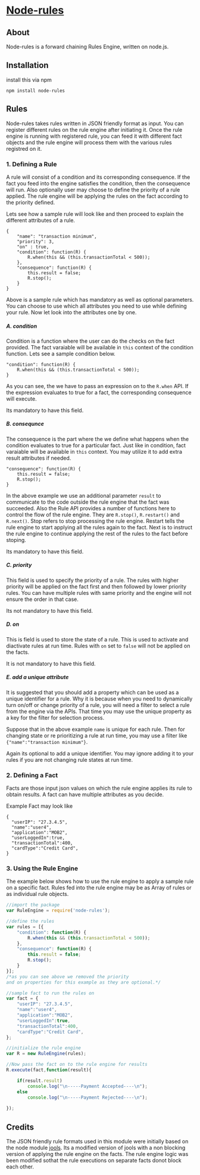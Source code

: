 [Node-rules](http://mithunsatheesh.github.io/node-rules)
=====

## About

Node-rules is a forward chaining Rules Engine, written on node.js.

## Installation

install this via npm

    npm install node-rules


## Rules 

Node-rules takes rules written in JSON friendly format as input. You can register different rules on the rule engine after initiating it. Once the rule engine is running with registered rule, you can feed it with different fact objects and the rule engine will process them with the various rules registred on it.


### 1. Defining a Rule

A rule will consist of a condition and its corresponding consequence. If the fact you feed into the engine satisfies the condition, then the consequence will run. Also optionally user may choose to define the priority of a rule applied. The rule engine will be applying the rules on the fact according to the priority defined.

Lets see how a sample rule will look like and then proceed to explain the different attributes of a rule.

    {
		"name": "transaction minimum",
		"priority": 3,
		"on" : true,
		"condition": function(R) {
			R.when(this && (this.transactionTotal < 500));
		},
		"consequence": function(R) {
			this.result = false;
			R.stop();
		}
	}

Above is a sample rule which has mandatory as well as optional parameters. You can choose to use which all attributes you need to use while defining your rule. Now let look into the attributes one by one.

##### A. condition
Condition is a function where the user can do the checks on the fact provided. The fact varaiable will be available in `this` context of the condition function. Lets see a sample condition below.

	"condition": function(R) {
		R.when(this && (this.transactionTotal < 500));
	}

As you can see, the we have to pass an expression on to the `R.when` API. If the expression evaluates to true for a fact, the corresponding consequence will execute.

Its mandatory to have this field.

##### B. consequnce
The consequence is the part where the we define what happens when the condition evaluates to true for a particular fact. Just like in condition, fact varaiable will be available in `this` context. You may utilize it to add extra result attributes if needed.

    "consequence": function(R) {
		this.result = false;
		R.stop();
	}
In the above example we use an additional parameter `result` to communicate to the code outside the rule engine that the fact was succeeded. Also the Rule API provides a number of functions here to control the flow of the rule engine. They are `R.stop()`, `R.restart()` and `R.next()`. Stop refers to stop processing the rule engine. Restart tells the rule engine to start applying all the rules again to the fact. Next is to instruct the rule engine to continue applying the rest of the rules to the fact before stoping. 

Its mandatory to have this field.

##### C. priority
This field is used to specify the priority of a rule. The rules with higher priority will be applied on the fact first and then followed by lower priority rules. You can have multiple rules with same priority and the engine will not ensure the order in that case.

Its not mandatory to have this field.

##### D. on
This is field is used to store the state of a rule. This is used to activate and diactivate rules at run time. Rules with `on` set to `false` will not be applied on the facts.

It is not mandatory to have this field.

##### E. add a unique attribute
It is suggested that you should add a property which can be used as a unique identifier for a rule. Why it is because when you need to dynamically turn on/off or change priority of a rule, you will need a filter to select a rule from the engine via the APIs. That time you may use the unique property as a key for the filter for selection process.

Suppose that in the above example `name` is unique for each rule. Then for changing state or re prioritizing a rule at run time, you may use a filter like `{"name":"transaction minimum"}`. 

Again its optional to add a unique identifier. You may ignore adding it to your rules if you are not changing rule states at run time.


### 2. Defining a Fact
Facts are those input json values on which the rule engine applies its rule to obtain results. A fact can have multiple attributes as you decide.

Example Fact may look like

	{
	  "userIP": "27.3.4.5",
	  "name":"user4",
	  "application":"MOB2",
	  "userLoggedIn":true,
	  "transactionTotal":400,
	  "cardType":"Credit Card",
    }
	
### 3. Using the Rule Engine

The example below shows how to use the rule engine to apply a sample rule on a specific fact. Rules fed into the rule engine may be as Array of rules or as individual rule objects.
	
``` js
//import the package
var RuleEngine = require('node-rules');

//define the rules
var rules = [{
	"condition": function(R) {
		R.when(this && (this.transactionTotal < 500));
	},
	"consequence": function(R) {
		this.result = false;
		R.stop();
	}
}];
/*as you can see above we removed the priority 
and on properties for this example as they are optional.*/ 

//sample fact to run the rules on	
var fact = {
    "userIP": "27.3.4.5",
    "name":"user4",
    "application":"MOB2",
    "userLoggedIn":true,
    "transactionTotal":400,
    "cardType":"Credit Card",
};

//initialize the rule engine
var R = new RuleEngine(rules);

//Now pass the fact on to the rule engine for results
R.execute(fact,function(result){ 

	if(result.result) 
		console.log("\n-----Payment Accepted----\n"); 
	else 
		console.log("\n-----Payment Rejected----\n");
	
});
```


## Credits

The JSON friendly rule formats used in this module were initially based on the node module [jools](https://github.com/tdegrunt/jools). 
Its a modified version of jools with a non blocking version of applying the rule engine on the facts.
The rule engine logic was been modified sothat the rule executions on separate facts donot block each other.
